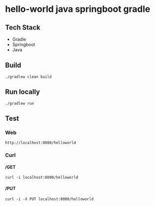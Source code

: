 # hello-world java springboot gradle

## Tech Stack
- Gradle
- Springboot
- Java

## Build
```
./gradlew clean build
```

## Run locally
```
./gradlew run
```

## Test
### Web
```
http://localhost:8080/helloworld
```

### Curl
#### /GET
```
curl -i localhost:8080/helloworld
```

#### /PUT
```
curl -i -X PUT localhost:8080/helloworld
```